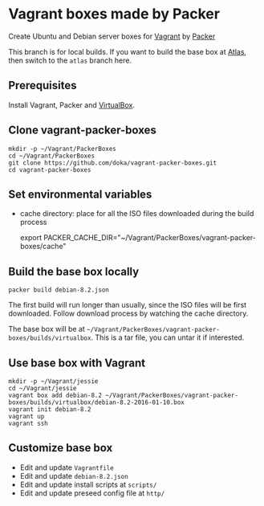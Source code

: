 # Vagrant boxes made by Packer

Create Ubuntu and Debian server boxes for [Vagrant](https://docs.vagrantup.com/v2/why-vagrant/index.html) by [Packer](https://packer.io/intro)

This branch is for local builds. If you want to build the base box at [Atlas](https://atlas.hashicorp.com/), then switch to the `atlas` branch here.


## Prerequisites

Install Vagrant, Packer and [VirtualBox](https://www.virtualbox.org).

## Clone vagrant-packer-boxes

    mkdir -p ~/Vagrant/PackerBoxes
    cd ~/Vagrant/PackerBoxes
    git clone https://github.com/doka/vagrant-packer-boxes.git
    cd vagrant-packer-boxes

## Set environmental variables

- cache directory: place for all the ISO files downloaded during the build process

    export PACKER_CACHE_DIR="~/Vagrant/PackerBoxes/vagrant-packer-boxes/cache"


## Build the base box locally

    packer build debian-8.2.json

The first build will run longer than usually, since the ISO files will be first downloaded. Follow download process by watching the cache directory.

The base box will be at `~/Vagrant/PackerBoxes/vagrant-packer-boxes/builds/virtualbox`. This is a tar file, you can untar it if interested.

## Use base box with Vagrant

    mkdir -p ~/Vagrant/jessie
    cd ~/Vagrant/jessie
    vagrant box add debian-8.2 ~/Vagrant/PackerBoxes/vagrant-packer-boxes/builds/virtualbox/debian-8.2-2016-01-10.box
    vagrant init debian-8.2
    vagrant up
    vagrant ssh

## Customize base box

- Edit and update `Vagrantfile`
- Edit and update `debian-8.2.json`
- Edit and update install scripts at `scripts/`
- Edit and update preseed config file at `http/`
